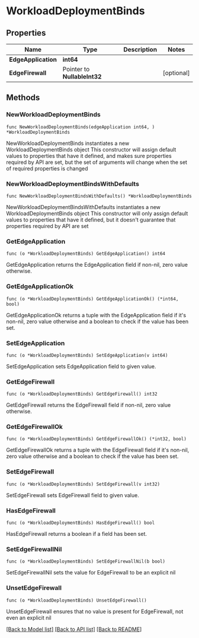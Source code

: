 # WorkloadDeploymentBinds

## Properties

Name | Type | Description | Notes
------------ | ------------- | ------------- | -------------
**EdgeApplication** | **int64** |  | 
**EdgeFirewall** | Pointer to **NullableInt32** |  | [optional] 

## Methods

### NewWorkloadDeploymentBinds

`func NewWorkloadDeploymentBinds(edgeApplication int64, ) *WorkloadDeploymentBinds`

NewWorkloadDeploymentBinds instantiates a new WorkloadDeploymentBinds object
This constructor will assign default values to properties that have it defined,
and makes sure properties required by API are set, but the set of arguments
will change when the set of required properties is changed

### NewWorkloadDeploymentBindsWithDefaults

`func NewWorkloadDeploymentBindsWithDefaults() *WorkloadDeploymentBinds`

NewWorkloadDeploymentBindsWithDefaults instantiates a new WorkloadDeploymentBinds object
This constructor will only assign default values to properties that have it defined,
but it doesn't guarantee that properties required by API are set

### GetEdgeApplication

`func (o *WorkloadDeploymentBinds) GetEdgeApplication() int64`

GetEdgeApplication returns the EdgeApplication field if non-nil, zero value otherwise.

### GetEdgeApplicationOk

`func (o *WorkloadDeploymentBinds) GetEdgeApplicationOk() (*int64, bool)`

GetEdgeApplicationOk returns a tuple with the EdgeApplication field if it's non-nil, zero value otherwise
and a boolean to check if the value has been set.

### SetEdgeApplication

`func (o *WorkloadDeploymentBinds) SetEdgeApplication(v int64)`

SetEdgeApplication sets EdgeApplication field to given value.


### GetEdgeFirewall

`func (o *WorkloadDeploymentBinds) GetEdgeFirewall() int32`

GetEdgeFirewall returns the EdgeFirewall field if non-nil, zero value otherwise.

### GetEdgeFirewallOk

`func (o *WorkloadDeploymentBinds) GetEdgeFirewallOk() (*int32, bool)`

GetEdgeFirewallOk returns a tuple with the EdgeFirewall field if it's non-nil, zero value otherwise
and a boolean to check if the value has been set.

### SetEdgeFirewall

`func (o *WorkloadDeploymentBinds) SetEdgeFirewall(v int32)`

SetEdgeFirewall sets EdgeFirewall field to given value.

### HasEdgeFirewall

`func (o *WorkloadDeploymentBinds) HasEdgeFirewall() bool`

HasEdgeFirewall returns a boolean if a field has been set.

### SetEdgeFirewallNil

`func (o *WorkloadDeploymentBinds) SetEdgeFirewallNil(b bool)`

 SetEdgeFirewallNil sets the value for EdgeFirewall to be an explicit nil

### UnsetEdgeFirewall
`func (o *WorkloadDeploymentBinds) UnsetEdgeFirewall()`

UnsetEdgeFirewall ensures that no value is present for EdgeFirewall, not even an explicit nil

[[Back to Model list]](../README.md#documentation-for-models) [[Back to API list]](../README.md#documentation-for-api-endpoints) [[Back to README]](../README.md)


